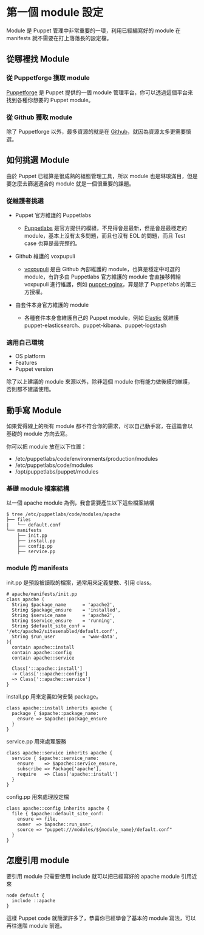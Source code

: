 # 第一個 module 設定

Module 是 Puppet 管理中非常重要的一環，利用已經編寫好的 module 在 manifests 就不需要在打上落落長的設定檔。

## 從哪裡找 Module

### 從 Puppetforge 獲取 module

[Puppetforge][puppetforge] 是 Puppet 提供的一個 module 管理平台，你可以透過這個平台來找到各種你想要的 Puppet module。

### 從 Github 獲取 module

除了 Puppetforge 以外，最多資源的就是在 [Github][github]，就因為資源太多更需要慎選。

## 如何挑選 Module

由於 Puppet 已經算是很成熟的組態管理工具，所以 module 也是琳琅滿目，但是要怎麼去篩選適合的 module 就是一個很重要的課題。

### 從維護者挑選

- Puppet 官方維護的 Puppetlabs

  - [Puppetlabs][puppetlabs] 是官方提供的模組，不見得會是最新，但是會是最穩定的 module，基本上沒有太多問題，而且也沒有 EOL 的問題，而且 Test case 也算是最完整的。

- Github 維護的 voxpupuli

  - [voxpupuli][voxpupuli] 是由 Github 內部維護的 module，也算是穩定中可選的 module，有許多由 Puppetlabs 官方維護的 module 會直接移轉給 voxpupuli 進行維護，例如 [puppet-nginx][puppet-nginx]，算是除了 Puppetlabs 的第三方授權。

- 由套件本身官方維護的 module

  - 各種套件本身會維護自己的 Puppet module，例如 [Elastic][elastic] 就維護 puppet-elasticsearch、puppet-kibana、puppet-logstash

### 適用自己環境

 - OS platform
 - Features
 - Puppet version

除了以上建議的 module 來源以外，除非這個 module 你有能力做後續的維護，否則都不建議使用。


## 動手寫 Module

如果覺得線上的所有 module 都不符合你的需求，可以自己動手寫，在這篇會以基礎的 module 方向去寫。

你可以把 module 放在以下位置：

 - /etc/puppetlabs/code/environments/production/modules
 - /etc/puppetlabs/code/modules
 - /opt/puppetlabs/puppet/modules

### 基礎 module 檔案結構

以一個 apache module 為例，我會需要產生以下這些檔案結構

```
$ tree /etc/puppetlabs/code/modules/apache
├── files
|   └── default.conf
└── manifests
    ├── init.pp
    ├── install.pp
    ├── config.pp
    ├── service.pp
```

### module 的 manifests

init.pp 是預設被讀取的檔案，通常用來定義變數、引用 class。

```puppet
# apache/manifests/init.pp
class apache (
  String $package_name      = 'apache2',
  String $package_ensure    = 'installed',
  String $service_name      = 'apache2',
  String $service_ensure    = 'running',
  String $default_site_conf = '/etc/apache2/sitesenabled/default.conf',
  String $run_user          = 'www-data',
){
  contain apache::install
  contain apache::config
  contain apache::service

  Class['::apache::install']
  -> Class['::apache::config']
  ~> Class['::apache::service']
}
```

install.pp 用來定義如何安裝 package。

```puppet
class apache::install inherits apache {
  package { $apache::package_name:
    ensure => $apache::package_ensure
  }
}
```

service.pp 用來處理服務

```puppet
class apache::service inherits apache {
  service { $apache::service_name:
    ensure    => $apache::service_ensure,
    subscribe => Package['apache'],
    require   => Class['apache::install']
  }
}
```

config.pp 用來處理設定檔

```puppet
class apache::config inherits apache {
  file { $apache::default_site_conf:
    ensure => file,
    owner  => $apache::run_user,
    source => "puppet:///modules/${module_name}/default.conf"
  }
}
```

## 怎麼引用 module

要引用 module 只需要使用 include 就可以把已經寫好的 apache module 引用近來

```puppet
node default {
  include ::apache
}
```

這樣 Puppet code 就簡潔許多了，恭喜你已經學會了基本的 module 寫法，可以再往進階 module 前進。

[github]: https://github.com
[puppetforge]: https://forge.puppet.com/
[puppetlabs]: https://github.com/puppetlabs/
[voxpupuli]: https://github.com/voxpupuli
[puppet-nginx]: https://github.com/voxpupuli/puppet-nginx
[elastic]: https://github.com/elastic